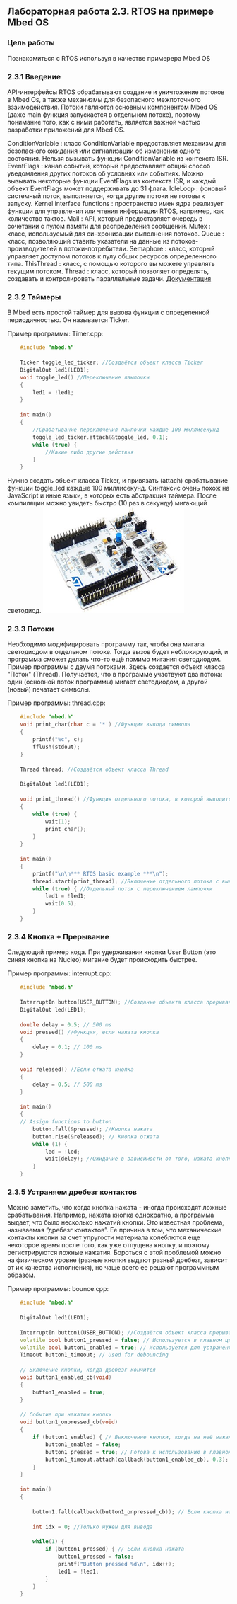 ## Лабораторная работа 2.3. RTOS на примере Mbed OS
### Цель работы
Познакомиться с RTOS используя в качестве примерера Mbed OS

### 2.3.1 Введение
API-интерфейсы RTOS обрабатывают создание и уничтожение потоков в Mbed Os, а также механизмы для безопасного межпоточного взаимодействия. Потоки являются основным компонентом Mbed OS (даже main функция запускается в отдельном потоке), поэтому понимание того, как с ними работать, является важной частью разработки приложений для Mbed OS.

ConditionVariable : класс ConditionVariable предоставляет механизм для безопасного ожидания или сигнализации об изменении одного состояния. Нельзя вызывать функции ConditionVariable из контекста ISR.
EventFlags : канал событий, который предоставляет общий способ уведомления других потоков об условиях или событиях. Можно вызывать некоторые функции EventFlags из контекста ISR, и каждый объект EventFlags может поддерживать до 31 флага.
IdleLoop : фоновый системный поток, выполняется, когда другие потоки не готовы к запуску.
Kernel interface functions : пространство имен ядра реализует функции для управления или чтения информации RTOS, например, как количество тактов.
Mail : API, который предоставляет очередь в сочетании с пулом памяти для распределения сообщений.
Mutex : класс, используемый для синхронизации выполнения потоков.
Queue : класс, позволяющий ставить указатели на данные из потоков-производителей в потоки-потребители.
Semaphore : класс, который управляет доступом потоков к пулу общих ресурсов определенного типа.
ThisThread : класс, с помощью которого вы можете управлять текущим потоком.
Thread : класс, который позволяет определять, создавать и контролировать параллельные задачи.
[Документация](https://os.mbed.com/handbook/RTOS#implementation)
### 2.3.2 Таймеры
В Mbed есть простой таймер для вызова функции с определенной периодичностью. Он называется Ticker.

Пример программы:
Timer.cpp:
```C++
    #include "mbed.h"
	
	Ticker toggle_led_ticker; //Создаётся объект класса Ticker 
	DigitalOut led1(LED1);
	void toggle_led() //Переключение лампочки
	{
		led1 = !led1;
	}

	int main()
	{
		//Срабатывание переключения лампочки каждые 100 миллисекунд
		toggle_led_ticker.attach(&toggle_led, 0.1);
		while (true) {
			//Какие либо другие действия
		}
	}
```
Нужно создать объект класса Ticker, и привязать (attach) срабатывание функции toggle_led каждые 100 миллисекунд. Синтаксис очень похож на JavaScript и иные языки, в которых есть абстракция таймера. 
После компиляции можно увидеть быстро (10 раз в секунду) мигающий светодиод.
![](img/1.jpg)
### 2.3.3 Потоки
Необходимо модифицировать программу так, чтобы она мигала светодиодом в отдельном потоке. Тогда вызов будет неблокирующий, и программа сможет делать что-то ещё помимо мигания светодиодом.
Пример программы с двумя потоками. Здесь создается объект класса "Поток" (Thread). Получается, что в программе участвуют два потока: один (основной поток программы) мигает светодиодом, а другой (новый) печатает символы.

Пример программы:
thread.cpp:
```C++
    #include "mbed.h"
	void print_char(char c = '*') //Функция вывода символа
	{
		printf("%c", c);
		fflush(stdout);
	}

	Thread thread; //Создаётся объект класса Thread

	DigitalOut led1(LED1);

	void print_thread() //Функция отдельного потока, в которой выводится символ
	{
		while (true) {
			wait(1);
			print_char();
		}
	}

	int main()
	{
		printf("\n\n*** RTOS basic example ***\n");
		thread.start(print_thread); //Включение отдельного потока с выводом символа
		while (true) { //Отдельный поток с переключением лампочки
			led1 = !led1;
			wait(0.5);
		}
	}
```
### 2.3.4 Кнопка + Прерывание
Следующий пример кода. При удерживании кнопки User Button (это синяя кнопка на Nucleo) мигание будет происходить быстрее.

Пример программы:
interrupt.cpp:
```C++
	#include "mbed.h"

	InterruptIn button(USER_BUTTON); //Создание объекта класса прерывания
	DigitalOut led(LED1);

	double delay = 0.5; // 500 ms
	void pressed() //Функция, если нажата кнопка
	{
		delay = 0.1; // 100 ms
	}

	void released() //Если отжата кнопка
	{
		delay = 0.5; // 500 ms
	}

	int main()
	{
	// Assign functions to button
		button.fall(&pressed); //Кнопка нажата
		button.rise(&released); // Кнопка отжата
		while (1) {
			led = !led;
			wait(delay); //Ожидание в зависимости от того, нажата кнопка или нет
		}
	}
```
### 2.3.5 Устраняем дребезг контактов
Можно заметить, что когда кнопка нажата - иногда происходят ложные срабатывания. Например, нажата кнопка однократно, а программа выдает, что было несколько нажатий кнопки. Это известная проблема, называемая “дребезг контактов”. Ее причина в том, что механические контакты кнопки за счет упругости материала колеблются еще некоторое время после того, как уже отпущена кнопку, и поэтому регистрируются ложные нажатия. Бороться с этой проблемой можно на физическом уровне (разные кнопки выдают разный дребезг, зависит от их качества исполнения), но чаще всего ее решают программным образом.

Пример программы:
bounce.cpp:
```C++
	#include "mbed.h"

	DigitalOut led1(LED1);

	InterruptIn button1(USER_BUTTON); //Создаётся объект класса прерывания
	volatile bool button1_pressed = false; // Используется в главном цикле
	volatile bool button1_enabled = true; // Используется для устранения дребезга
	Timeout button1_timeout; // Used for debouncing

	// Включение кнопки, когда дребезг кончится
	void button1_enabled_cb(void)
	{
		button1_enabled = true;
	}

	// Событие при нажатии кнопки
	void button1_onpressed_cb(void)
	{
		if (button1_enabled) { // Выключение кнопки, когда на неё нажали
			button1_enabled = false;
			button1_pressed = true; // Готова к использованию в главном цилке
			button1_timeout.attach(callback(button1_enabled_cb), 0.3); // Включение через 300 миллисекунд
		}
	}

	int main()
	{
		
		button1.fall(callback(button1_onpressed_cb)); // Если кнопка нажата, вызов события

		int idx = 0; //Только нужен для вывода

		while(1) {
			if (button1_pressed) { // Если кнопка нажата
				button1_pressed = false;
				printf("Button pressed %d\n", idx++);
				led1 = !led1;
			}
		}
	}
```